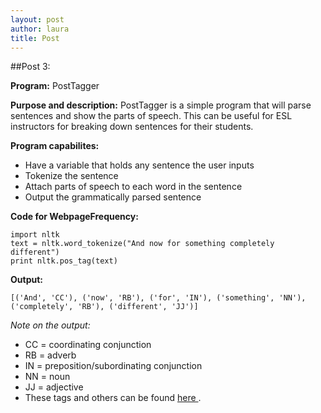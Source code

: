 ```yaml
---
layout: post
author: laura
title: Post
---
```


##Post 3:

__Program:__ PostTagger

__Purpose and description:__ PostTagger is a simple program that will parse sentences and show the parts of speech. This can be useful for ESL instructors for breaking down sentences for their students.
	
__Program capabilites:__
* Have a variable that holds any sentence the user inputs
* Tokenize the sentence
* Attach parts of speech to each word in the sentence
* Output the grammatically parsed sentence

__Code for WebpageFrequency:__

```
import nltk
text = nltk.word_tokenize("And now for something completely different")
print nltk.pos_tag(text)
```						

__Output:__

```
[('And', 'CC'), ('now', 'RB'), ('for', 'IN'), ('something', 'NN'), ('completely', 'RB'), ('different', 'JJ')]
```

_Note on the output:_
* CC = coordinating conjunction
* RB = adverb
* IN = preposition/subordinating conjunction
* NN = noun
* JJ = adjective
* These tags and others can be found <a href="http://www.monlp.com/2011/11/08/part-of-speech-tags/"> here </a>.
